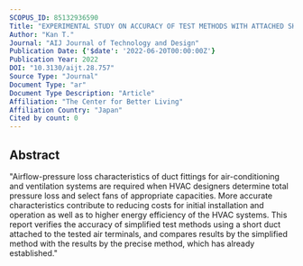 ```yaml
---
SCOPUS_ID: 85132936590
Title: "EXPERIMENTAL STUDY ON ACCURACY OF TEST METHODS WITH ATTACHED SHORT DUCT FOR PRESSURE LOSS CHARACTERISTICS OF DUCT FITTINGS, PART 1: VERIFICATION OF THE SIMPLIFIED TEST METHODS FOR DUCT AIR TERMINALS"
Author: "Kan T."
Journal: "AIJ Journal of Technology and Design"
Publication Date: {'$date': '2022-06-20T00:00:00Z'}
Publication Year: 2022
DOI: "10.3130/aijt.28.757"
Source Type: "Journal"
Document Type: "ar"
Document Type Description: "Article"
Affiliation: "The Center for Better Living"
Affiliation Country: "Japan"
Cited by count: 0
---
```


## Abstract
"Airflow-pressure loss characteristics of duct fittings for air-conditioning and ventilation systems are required when HVAC designers determine total pressure loss and select fans of appropriate capacities. More accurate characteristics contribute to reducing costs for initial installation and operation as well as to higher energy efficiency of the HVAC systems. This report verifies the accuracy of simplified test methods using a short duct attached to the tested air terminals, and compares results by the simplified method with the results by the precise method, which has already established."
